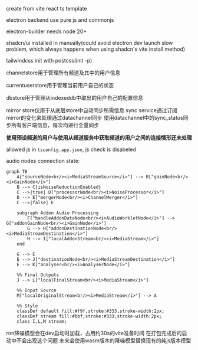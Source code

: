create from vite react ts template

electron backend use pure js and commonjs 

electron-builder needs node 20+

shadcn/ui installed in manually(could avoid electron dev launch slow problem, which always happens when using shadcn's vite install method)

tailwindcss init with postcss(init -p)


channelstore用于管理所有频道及其中的用户信息

currentuserstore用于管理当前用户自己的状态

dbstore用于管理从indexeddb中取出的用户自己的配置信息

mirror store仅用于从底层store中自动同步所需信息
sync service通过订阅mirror的变化来处理通过datachannel同步
使用datachannel中的sync_status同步所有客户端信息，每次均进行全量同步

**使用预设频道的用户与使用从频道服务中获取频道的用户之间的连接情形还未处理**

allowed js in `tsconfig.app.json`, js check is disabeled


audio nodes connection state:
```mermaid
graph TB
    A["sourceNode<br/><i>MediaStreamSource</i>"] --> B["gainNode<br/><i>GainNode</i>"]
    B --> C{isNoiseReductionEnabled}
    C -->|true| D["processorNode<br/><i>NoiseProcessor</i>"]
    D --> E["mergerNode<br/><i>ChannelMerger</i>"]
    C -->|false| E
    
    subgraph Addon Audio Processing
        F["handleAddonDataNode<br/><i>AudioWorkletNode</i>"] --> G["addonGainNode<br/><i>GainNode</i>"]
        G --> H["addonDestinationNode<br/><i>MediaStreamDestination</i>"]
        H --> I["localAddonStream<br/><i>MediaStream</i>"]
    end
    
    G --> E
    E --> J["destinationNode<br/><i>MediaStreamDestination</i>"]
    E --> K["analyser<br/><i>AnalyserNode</i>"]
    
    %% Final Outputs
    J --> L["localFinalStream<br/><i>MediaStream</i>"]
    
    %% Input Source
    M["localOriginalStream<br/><i>MediaStream</i>"] --> A
    
    %% Style
    classDef default fill:#f9f,stroke:#333,stroke-width:2px;
    classDef stream fill:#bbf,stroke:#333,stroke-width:2px;
    class I,L,M stream;
```

rnn降噪模型会在dev启动时加载，占用约30s的vite准备时间
在打包完成后的启动中不会出现这个问题
未来会使用wasm版本的降噪模型替换现有的纯js版本模型